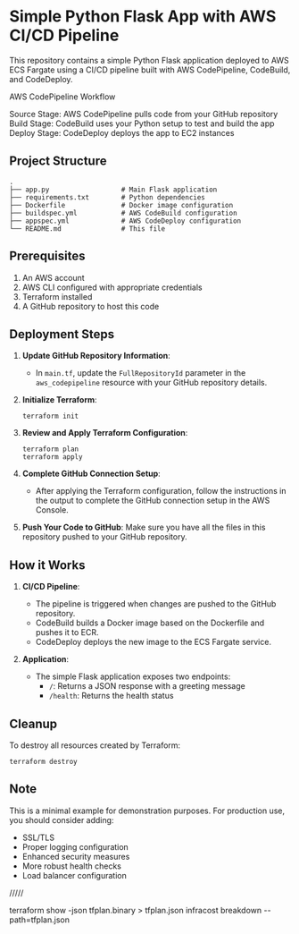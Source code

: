 # Simple Python Flask App with AWS CI/CD Pipeline

This repository contains a simple Python Flask application deployed to AWS ECS Fargate using a CI/CD pipeline built with AWS CodePipeline, CodeBuild, and CodeDeploy.

AWS CodePipeline Workflow

Source Stage: AWS CodePipeline pulls code from your GitHub repository
Build Stage: CodeBuild uses your Python setup to test and build the app
Deploy Stage: CodeDeploy deploys the app to EC2 instances


## Project Structure

```
.
├── app.py                  # Main Flask application
├── requirements.txt        # Python dependencies
├── Dockerfile              # Docker image configuration
├── buildspec.yml           # AWS CodeBuild configuration
├── appspec.yml             # AWS CodeDeploy configuration
└── README.md               # This file
```

## Prerequisites

1. An AWS account
2. AWS CLI configured with appropriate credentials
3. Terraform installed
4. A GitHub repository to host this code

## Deployment Steps

1. **Update GitHub Repository Information**:
   - In `main.tf`, update the `FullRepositoryId` parameter in the `aws_codepipeline` resource with your GitHub repository details.

2. **Initialize Terraform**:
   ```
   terraform init
   ```

3. **Review and Apply Terraform Configuration**:
   ```
   terraform plan
   terraform apply
   ```

4. **Complete GitHub Connection Setup**:
   - After applying the Terraform configuration, follow the instructions in the output to complete the GitHub connection setup in the AWS Console.

5. **Push Your Code to GitHub**:
   Make sure you have all the files in this repository pushed to your GitHub repository.

## How it Works

1. **CI/CD Pipeline**:
   - The pipeline is triggered when changes are pushed to the GitHub repository.
   - CodeBuild builds a Docker image based on the Dockerfile and pushes it to ECR.
   - CodeDeploy deploys the new image to the ECS Fargate service.

2. **Application**:
   - The simple Flask application exposes two endpoints:
     - `/`: Returns a JSON response with a greeting message
     - `/health`: Returns the health status

## Cleanup

To destroy all resources created by Terraform:
```
terraform destroy
```

## Note

This is a minimal example for demonstration purposes. For production use, you should consider adding:
- SSL/TLS
- Proper logging configuration
- Enhanced security measures
- More robust health checks
- Load balancer configuration



/////

terraform show -json tfplan.binary > tfplan.json
infracost breakdown --path=tfplan.json